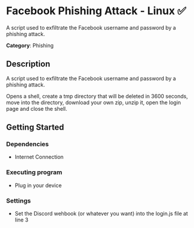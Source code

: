 # Facebook Phishing Attack - Linux ✅

A script used to exfiltrate the Facebook username and password by a phishing attack.

**Category**: Phishing

## Description

A script used to exfiltrate the Facebook username and password by a phishing attack.

Opens a shell, create a tmp directory that will be deleted in 3600 seconds, move into the directory, download your own zip, unzip it, open the login page and close the shell.

## Getting Started

### Dependencies

* Internet Connection

### Executing program

* Plug in your device

### Settings

* Set the Discord wehbook (or whatever you want) into the login.js file at line 3